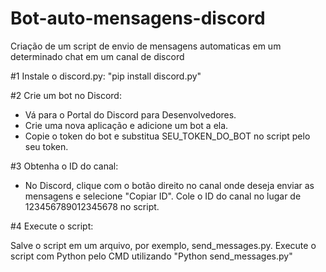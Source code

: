 # Bot-auto-mensagens-discord
Criação de um script de envio de mensagens automaticas em um determinado chat em um canal de discord

#1 Instale o discord.py: "pip install discord.py"

#2 Crie um bot no Discord:

- Vá para o Portal do Discord para Desenvolvedores.
- Crie uma nova aplicação e adicione um bot a ela.
- Copie o token do bot e substitua SEU_TOKEN_DO_BOT no script pelo seu token.

 #3 Obtenha o ID do canal:

- No Discord, clique com o botão direito no canal onde deseja enviar as mensagens e selecione "Copiar ID". Cole o ID do canal no lugar de 123456789012345678 no script.

#4 Execute o script:

Salve o script em um arquivo, por exemplo, send_messages.py.
Execute o script com Python pelo CMD utilizando "Python send_messages.py"
